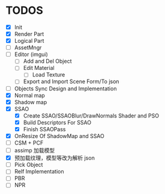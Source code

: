 # TODOS

- [x] Init
- [x] Render Part
- [x] Logical Part
- [ ] AssetMngr
- [ ] Editor (imgui)
  - [ ] Add and Del Object
  - [ ] Edit Material
    - [ ] Load Texture
  - [ ] Export and Import Scene Form/To json
- [ ] Objects Sync Design and Implementation
- [x] Normal map
- [x] Shadow map
- [x] SSAO
  - [x] Create SSAO/SSAOBlur/DrawNormals Shader and PSO
  - [x] Build Descriptors For SSAO
  - [x] Finish SSAOPass
- [x] OnResize Of ShadowMap and SSAO
- [ ] CSM + PCF
- [ ] assimp 加载模型
- [x] 预加载纹理，模型等改为解析 json
- [ ] Pick Object
- [ ] Relf Implementation
- [ ] PBR
- [ ] NPR
